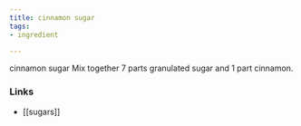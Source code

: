 ```yaml
---
title: cinnamon sugar
tags:
- ingredient

---
```

cinnamon sugar Mix together 7 parts granulated sugar and 1 part cinnamon.

### Links

* [[sugars]]
